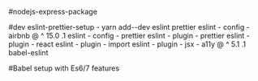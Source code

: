 #nodejs-express-package 

#dev eslint-prettier-setup - yarn add--dev eslint prettier eslint - config - airbnb @ ^ 15.0 .1 eslint - config - prettier eslint - plugin - prettier eslint - plugin - react eslint - plugin - import eslint - plugin - jsx - a11y @ ^ 5.1 .1 babel-eslint

#Babel setup with Es6/7 features
